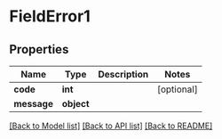 # FieldError1

## Properties
Name | Type | Description | Notes
------------ | ------------- | ------------- | -------------
**code** | **int** |  | [optional] 
**message** | **object** |  | 

[[Back to Model list]](../README.md#documentation-for-models) [[Back to API list]](../README.md#documentation-for-api-endpoints) [[Back to README]](../README.md)


